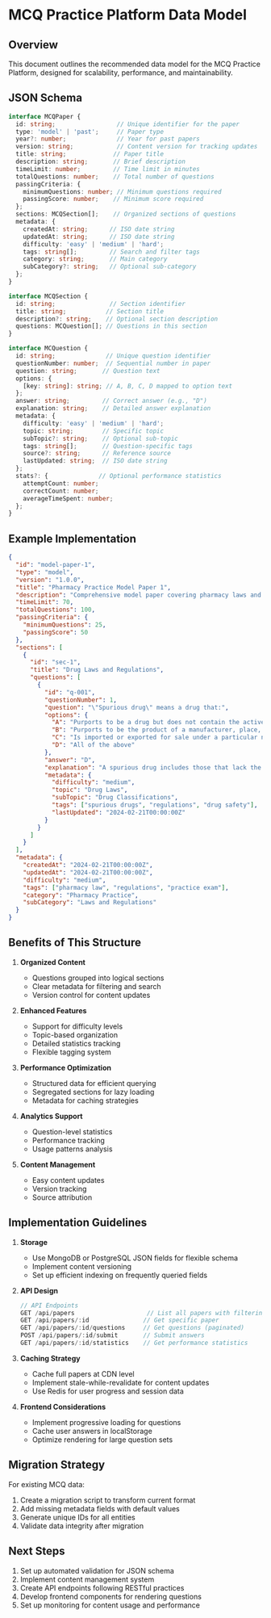 # MCQ Practice Platform Data Model

## Overview

This document outlines the recommended data model for the MCQ Practice Platform, designed for scalability, performance, and maintainability.

## JSON Schema

```typescript
interface MCQPaper {
  id: string;                 // Unique identifier for the paper
  type: 'model' | 'past';     // Paper type
  year?: number;              // Year for past papers
  version: string;            // Content version for tracking updates
  title: string;             // Paper title
  description: string;       // Brief description
  timeLimit: number;         // Time limit in minutes
  totalQuestions: number;    // Total number of questions
  passingCriteria: {
    minimumQuestions: number; // Minimum questions required
    passingScore: number;    // Minimum score required
  };
  sections: MCQSection[];    // Organized sections of questions
  metadata: {
    createdAt: string;      // ISO date string
    updatedAt: string;      // ISO date string
    difficulty: 'easy' | 'medium' | 'hard';
    tags: string[];         // Search and filter tags
    category: string;       // Main category
    subCategory?: string;   // Optional sub-category
  };
}

interface MCQSection {
  id: string;               // Section identifier
  title: string;           // Section title
  description?: string;    // Optional section description
  questions: MCQuestion[]; // Questions in this section
}

interface MCQuestion {
  id: string;              // Unique question identifier
  questionNumber: number;  // Sequential number in paper
  question: string;       // Question text
  options: {
    [key: string]: string; // A, B, C, D mapped to option text
  };
  answer: string;         // Correct answer (e.g., "D")
  explanation: string;    // Detailed answer explanation
  metadata: {
    difficulty: 'easy' | 'medium' | 'hard';
    topic: string;        // Specific topic
    subTopic?: string;    // Optional sub-topic
    tags: string[];       // Question-specific tags
    source?: string;      // Reference source
    lastUpdated: string;  // ISO date string
  };
  stats?: {              // Optional performance statistics
    attemptCount: number;
    correctCount: number;
    averageTimeSpent: number;
  };
}
```

## Example Implementation

```json
{
  "id": "model-paper-1",
  "type": "model",
  "version": "1.0.0",
  "title": "Pharmacy Practice Model Paper 1",
  "description": "Comprehensive model paper covering pharmacy laws and regulations",
  "timeLimit": 70,
  "totalQuestions": 100,
  "passingCriteria": {
    "minimumQuestions": 25,
    "passingScore": 50
  },
  "sections": [
    {
      "id": "sec-1",
      "title": "Drug Laws and Regulations",
      "questions": [
        {
          "id": "q-001",
          "questionNumber": 1,
          "question": "\"Spurious drug\" means a drug that:",
          "options": {
            "A": "Purports to be a drug but does not contain the active ingredient",
            "B": "Purports to be the product of a manufacturer, place, or country of which it is not truly a product",
            "C": "Is imported or exported for sale under a particular name while actually being another drug",
            "D": "All of the above"
          },
          "answer": "D",
          "explanation": "A spurious drug includes those that lack the claimed active ingredient, falsely claim a different origin, or are misrepresented for sale. Each statement (A, B, and C) contributes to the legal definition of a spurious drug.",
          "metadata": {
            "difficulty": "medium",
            "topic": "Drug Laws",
            "subTopic": "Drug Classifications",
            "tags": ["spurious drugs", "regulations", "drug safety"],
            "lastUpdated": "2024-02-21T00:00:00Z"
          }
        }
      ]
    }
  ],
  "metadata": {
    "createdAt": "2024-02-21T00:00:00Z",
    "updatedAt": "2024-02-21T00:00:00Z",
    "difficulty": "medium",
    "tags": ["pharmacy law", "regulations", "practice exam"],
    "category": "Pharmacy Practice",
    "subCategory": "Laws and Regulations"
  }
}
```

## Benefits of This Structure

1. **Organized Content**
   - Questions grouped into logical sections
   - Clear metadata for filtering and search
   - Version control for content updates

2. **Enhanced Features**
   - Support for difficulty levels
   - Topic-based organization
   - Detailed statistics tracking
   - Flexible tagging system

3. **Performance Optimization**
   - Structured data for efficient querying
   - Segregated sections for lazy loading
   - Metadata for caching strategies

4. **Analytics Support**
   - Question-level statistics
   - Performance tracking
   - Usage patterns analysis

5. **Content Management**
   - Easy content updates
   - Version tracking
   - Source attribution

## Implementation Guidelines

1. **Storage**
   - Use MongoDB or PostgreSQL JSON fields for flexible schema
   - Implement content versioning
   - Set up efficient indexing on frequently queried fields

2. **API Design**
   ```typescript
   // API Endpoints
   GET /api/papers                    // List all papers with filtering
   GET /api/papers/:id               // Get specific paper
   GET /api/papers/:id/questions     // Get questions (paginated)
   POST /api/papers/:id/submit       // Submit answers
   GET /api/papers/:id/statistics    // Get performance statistics
   ```

3. **Caching Strategy**
   - Cache full papers at CDN level
   - Implement stale-while-revalidate for content updates
   - Use Redis for user progress and session data

4. **Frontend Considerations**
   - Implement progressive loading for questions
   - Cache user answers in localStorage
   - Optimize rendering for large question sets

## Migration Strategy

For existing MCQ data:

1. Create a migration script to transform current format
2. Add missing metadata fields with default values
3. Generate unique IDs for all entities
4. Validate data integrity after migration

## Next Steps

1. Set up automated validation for JSON schema
2. Implement content management system
3. Create API endpoints following RESTful practices
4. Develop frontend components for rendering questions
5. Set up monitoring for content usage and performance